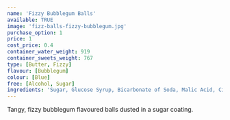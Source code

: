 ```yaml
---
name: 'Fizzy Bubblegum Balls'
available: TRUE
image: 'fizz-balls-fizzy-bubblegum.jpg'
purchase_option: 1
price: 1
cost_price: 0.4
container_water_weight: 919
container_sweets_weight: 767
type: [Butter, Fizzy]
flavour: [Bubblegum]
colour: [Blue]
free: [Alcohol, Sugar]
ingredients: 'Sugar, Glucose Syrup, Bicarbonate of Soda, Malic Acid, Citric Acid, Colours: E129, E133'
---
```

Tangy, fizzy bubblegum flavoured balls dusted in a sugar coating.